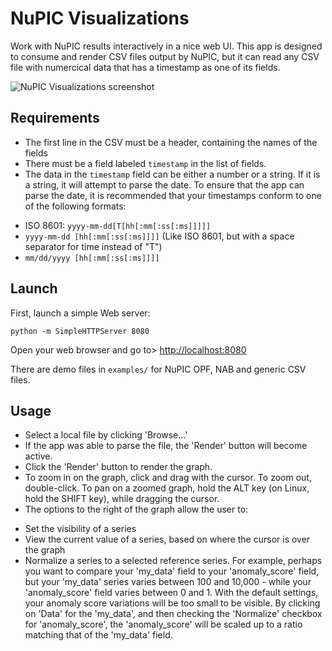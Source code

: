 # NuPIC Visualizations

Work with NuPIC results interactively in a nice web UI. This app is designed to consume and render CSV files output by NuPIC, but it can read any CSV file with numercical data that has a timestamp as one of its fields.

![NuPIC Visualizations screenshot](https://raw.githubusercontent.com/wiki/nupic-community/nupic.visualizations/images/nupic_visualizations.png)

## Requirements

* The first line in the CSV must be a header, containing the names of the fields
* There must be a field labeled `timestamp` in the list of fields.
* The data in the `timestamp` field can be either a number or a string. If it is a string, it will attempt to parse the date. To ensure that the app can parse the date, it is recommended that your timestamps conform to one of the following formats:
 - ISO 8601: `yyyy-mm-dd[T[hh[:mm[:ss[:ms]]]]]`
 - `yyyy-mm-dd [hh[:mm[:ss[:ms]]]]` (Like ISO 8601, but with a space separator for time instead of "T")
 - `mm/dd/yyyy [hh[:mm[:ss[:ms]]]]`

## Launch

First, launch a simple Web server:

```
python -m SimpleHTTPServer 8080
```

Open your web browser and go to> [http://localhost:8080](http://localhost:8080)

There are demo files in `examples/` for NuPIC OPF, NAB and generic CSV files. 

## Usage

 * Select a local file by clicking 'Browse...'
 * If the app was able to parse the file, the 'Render' button will become active.
 * Click the 'Render' button to render the graph.
 * To zoom in on the graph, click and drag with the cursor. To zoom out, double-click. To pan on a zoomed graph, hold the ALT key (on Linux, hold the SHIFT key), while dragging the cursor.
 * The options to the right of the graph allow the user to:
  - Set the visibility of a series
  - View the current value of a series, based on where the cursor is over the graph
  - Normalize a series to a selected reference series. For example, perhaps you want to compare your 'my_data' field to your 'anomaly_score' field, but your 'my_data' series varies between 100 and 10,000 - while your 'anomaly_score' field varies between 0 and 1. With the default settings, your anomaly score variations will be too small to be visible. By clicking on 'Data' for the 'my_data', and then checking the 'Normalize' checkbox for 'anomaly_score', the 'anomaly_score' will be scaled up to a ratio matching that of the 'my_data' field.
